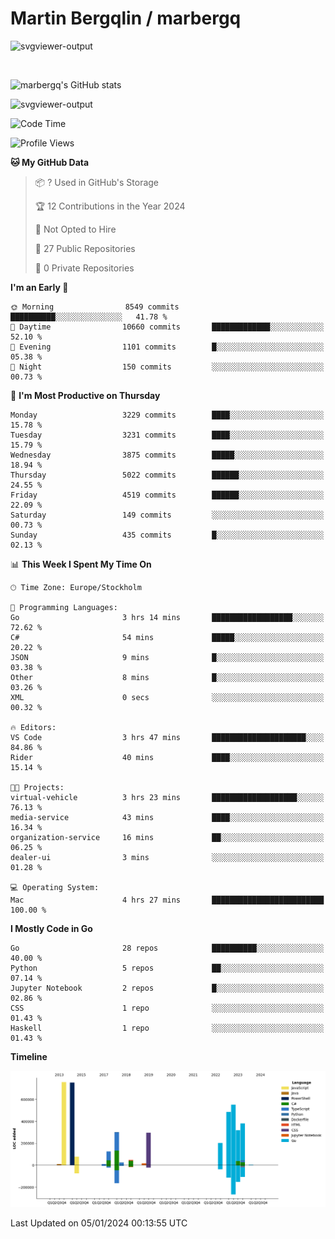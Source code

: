 # Martin Bergqlin / marbergq

![svgviewer-output](https://user-images.githubusercontent.com/2405410/206014777-22d41ecb-c24f-421d-b7d9-bba2cb5bb0de.svg)

<br>

<!--- [![Martin's Week](https://github-readme-stats.vercel.app/api/wakatime?username=marbergq&theme=dark)](https://github.com/anuraghazra/github-readme-stats) -->

![marbergq's GitHub stats](https://github-readme-stats.vercel.app/api?username=marbergq&count_private=true&show_icons=true)

![svgviewer-output](https://wakatime.com/badge/user/3f0a2069-6683-4e19-9a4a-7d21ea815067.svg)

<!--START_SECTION:waka-->
![Code Time](http://img.shields.io/badge/Code%20Time-3%2C639%20hrs%2015%20mins-blue)

![Profile Views](http://img.shields.io/badge/Profile%20Views-0-blue)

**🐱 My GitHub Data** 

> 📦 ? Used in GitHub's Storage 
 > 
> 🏆 12 Contributions in the Year 2024
 > 
> 🚫 Not Opted to Hire
 > 
> 📜 27 Public Repositories 
 > 
> 🔑 0 Private Repositories 
 > 
**I'm an Early 🐤** 

```text
🌞 Morning                8549 commits        ██████████░░░░░░░░░░░░░░░   41.78 % 
🌆 Daytime                10660 commits       █████████████░░░░░░░░░░░░   52.10 % 
🌃 Evening                1101 commits        █░░░░░░░░░░░░░░░░░░░░░░░░   05.38 % 
🌙 Night                  150 commits         ░░░░░░░░░░░░░░░░░░░░░░░░░   00.73 % 
```
📅 **I'm Most Productive on Thursday** 

```text
Monday                   3229 commits        ████░░░░░░░░░░░░░░░░░░░░░   15.78 % 
Tuesday                  3231 commits        ████░░░░░░░░░░░░░░░░░░░░░   15.79 % 
Wednesday                3875 commits        █████░░░░░░░░░░░░░░░░░░░░   18.94 % 
Thursday                 5022 commits        ██████░░░░░░░░░░░░░░░░░░░   24.55 % 
Friday                   4519 commits        ██████░░░░░░░░░░░░░░░░░░░   22.09 % 
Saturday                 149 commits         ░░░░░░░░░░░░░░░░░░░░░░░░░   00.73 % 
Sunday                   435 commits         █░░░░░░░░░░░░░░░░░░░░░░░░   02.13 % 
```


📊 **This Week I Spent My Time On** 

```text
🕑︎ Time Zone: Europe/Stockholm

💬 Programming Languages: 
Go                       3 hrs 14 mins       ██████████████████░░░░░░░   72.62 % 
C#                       54 mins             █████░░░░░░░░░░░░░░░░░░░░   20.22 % 
JSON                     9 mins              █░░░░░░░░░░░░░░░░░░░░░░░░   03.38 % 
Other                    8 mins              █░░░░░░░░░░░░░░░░░░░░░░░░   03.26 % 
XML                      0 secs              ░░░░░░░░░░░░░░░░░░░░░░░░░   00.32 % 

🔥 Editors: 
VS Code                  3 hrs 47 mins       █████████████████████░░░░   84.86 % 
Rider                    40 mins             ████░░░░░░░░░░░░░░░░░░░░░   15.14 % 

🐱‍💻 Projects: 
virtual-vehicle          3 hrs 23 mins       ███████████████████░░░░░░   76.13 % 
media-service            43 mins             ████░░░░░░░░░░░░░░░░░░░░░   16.34 % 
organization-service     16 mins             ██░░░░░░░░░░░░░░░░░░░░░░░   06.25 % 
dealer-ui                3 mins              ░░░░░░░░░░░░░░░░░░░░░░░░░   01.28 % 

💻 Operating System: 
Mac                      4 hrs 27 mins       █████████████████████████   100.00 % 
```

**I Mostly Code in Go** 

```text
Go                       28 repos            ██████████░░░░░░░░░░░░░░░   40.00 % 
Python                   5 repos             ██░░░░░░░░░░░░░░░░░░░░░░░   07.14 % 
Jupyter Notebook         2 repos             █░░░░░░░░░░░░░░░░░░░░░░░░   02.86 % 
CSS                      1 repo              ░░░░░░░░░░░░░░░░░░░░░░░░░   01.43 % 
Haskell                  1 repo              ░░░░░░░░░░░░░░░░░░░░░░░░░   01.43 % 
```



**Timeline**

![Lines of Code chart](https://raw.githubusercontent.com/marbergq/marbergq/main/assets/bar_graph.png)


 Last Updated on 05/01/2024 00:13:55 UTC
<!--END_SECTION:waka-->
